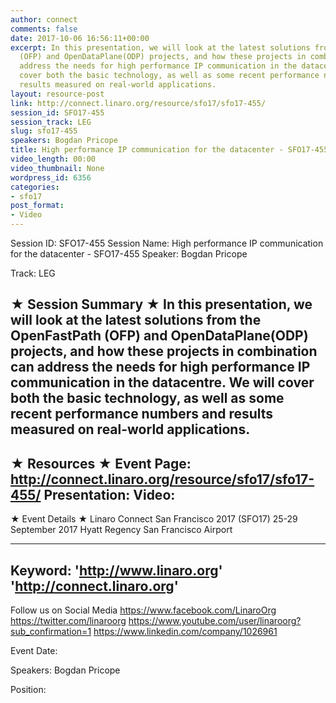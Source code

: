 ```yaml
---
author: connect
comments: false
date: 2017-10-06 16:56:11+00:00
excerpt: In this presentation, we will look at the latest solutions from the OpenFastPath
  (OFP) and OpenDataPlane(ODP) projects, and how these projects in combination can
  address the needs for high performance IP communication in the datacentre. We will
  cover both the basic technology, as well as some recent performance numbers and
  results measured on real-world applications.
layout: resource-post
link: http://connect.linaro.org/resource/sfo17/sfo17-455/
session_id: SFO17-455
session_track: LEG
slug: sfo17-455
speakers: Bogdan Pricope
title: High performance IP communication for the datacenter - SFO17-455
video_length: 00:00
video_thumbnail: None
wordpress_id: 6356
categories:
- sfo17
post_format:
- Video
---
```


Session ID: SFO17-455
Session Name: High performance IP communication for the datacenter - SFO17-455
Speaker: Bogdan Pricope

Track: LEG


★ Session Summary ★
In this presentation, we will look at the latest solutions from the OpenFastPath (OFP) and OpenDataPlane(ODP) projects, and how these projects in combination can address the needs for high performance IP communication in the datacentre. We will cover both the basic technology, as well as some recent performance numbers and results measured on real-world applications.
---------------------------------------------------
★ Resources ★
Event Page: http://connect.linaro.org/resource/sfo17/sfo17-455/
Presentation: 
Video: 
 ---------------------------------------------------

★ Event Details ★
Linaro Connect San Francisco 2017 (SFO17)
25-29 September 2017
Hyatt Regency San Francisco Airport

---------------------------------------------------
Keyword: 
'http://www.linaro.org'
'http://connect.linaro.org'
---------------------------------------------------
Follow us on Social Media
https://www.facebook.com/LinaroOrg
https://twitter.com/linaroorg
https://www.youtube.com/user/linaroorg?sub_confirmation=1
https://www.linkedin.com/company/1026961

Event Date: 

Speakers: Bogdan Pricope

Position: 
